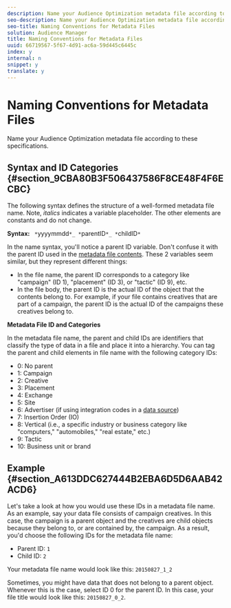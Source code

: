 ```yaml
---
description: Name your Audience Optimization metadata file according to these specifications.
seo-description: Name your Audience Optimization metadata file according to these specifications.
seo-title: Naming Conventions for Metadata Files
solution: Audience Manager
title: Naming Conventions for Metadata Files
uuid: 66719567-5f67-4d91-ac6a-59d445c6445c
index: y
internal: n
snippet: y
translate: y
---
```


# Naming Conventions for Metadata Files

Name your Audience Optimization metadata file according to these specifications.


## Syntax and ID Categories {#section_9CBA80B3F506437586F8CE48F4F6ECBC}



The following syntax defines the structure of a well-formed metadata file name. Note, *italics* indicates a variable placeholder. The other elements are constants and do not change. 


**Syntax:** ` *`yyyymmdd`*_ *`parentID`*_ *`childID`*` 


In the name syntax, you'll notice a parent ID variable. Don't confuse it with the parent ID used in the [metadata file contents](../../../reporting/audience-optimization-reports/metadata-files-intro/metadata-file-contents.md#concept_5E422498650E40FD9744ABF290750107). These 2 variables seem similar, but they represent different things: 

* In the file name, the parent ID corresponds to a category like "campaign" (ID 1), "placement" (ID 3), or "tactic" (ID 9), etc.
* In the file body, the parent ID is the actual ID of the object that the contents belong to. For example, if your file contains creatives that are part of a campaign, the parent ID is the actual ID of the campaigns these creatives belong to.




**Metadata File ID and Categories** 


In the metadata file name, the parent and child IDs are identifiers that classify the type of data in a file and place it into a hierarchy. You can tag the parent and child elements in file name with the following category IDs: 

* 0: No parent
* 1: Campaign
* 2: Creative
* 3: Placement
* 4: Exchange
* 5: Site
* 6: Advertiser (if using integration codes in a [data source](https://marketing.adobe.com/resources/help/en_US/aam/?f=t_create_edit_datasource.html))
* 7: Insertion Order (IO)
* 8: Vertical (i.e., a specific industry or business category like "computers," "automobiles," "real estate," etc.)
* 9: Tactic
* 10: Business unit or brand



## Example {#section_A613DDC627444B2EBA6D5D6AAB42ACD6}



Let's take a look at how you would use these IDs in a metadata file name. As an example, say your data file consists of campaign creatives. In this case, the campaign is a parent object and the creatives are child objects because they belong to, or are contained by, the campaign. As a result, you'd choose the following IDs for the metadata file name: 

* Parent ID: `1`
* Child ID: `2`




Your metadata file name would look like this: `20150827_1_2` 


Sometimes, you might have data that does not belong to a parent object. Whenever this is the case, select ID 0 for the parent ID. In this case, your file title would look like this: `20150827_0_2`. 
